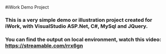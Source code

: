 #iWork Demo Project
### This is a very simple demo or illustration project created for iWork, with VisualStudio ASP.Net, C#, MySql and JQuery.
### You can find the output on local environment, watch this video: https://streamable.com/rrx6gn 